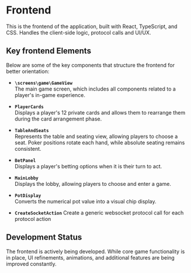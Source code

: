 # Frontend

This is the frontend of the application, built with React, TypeScript, and CSS.
Handles the client-side logic, protocol calls and UI/UX.

## Key frontend Elements

Below are some of the key components that structure the frontend for better orientation:

- **`\screens\game\GameView`**  
  The main game screen, which includes all components related to a player's in-game experience.

- **`PlayerCards`**  
  Displays a player's 12 private cards and allows them to rearrange them during the card arrangement phase.

- **`TableAndSeats`**  
  Represents the table and seating view, allowing players to choose a seat. Poker positions rotate each hand, while absolute seating remains consistent.

- **`BetPanel`**  
  Displays a player's betting options when it is their turn to act.

- **`MainLobby`**  
  Displays the lobby, allowing players to choose and enter a game.

- **`PotDisplay`**  
  Converts the numerical pot value into a visual chip display.

- **`CreateSocketAction`**
  Create a generic websocket protocol call for each protocol action

## Development Status

The frontend is actively being developed. While core game functionality is in place, UI refinements, animations, and additional features are being improved constantly.
